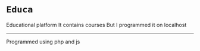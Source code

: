 `Educa` 
===
Educational platform
It contains courses
But I programmed it on localhost

***
Programmed using php and js